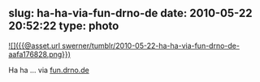 slug: ha-ha-via-fun-drno-de
date: 2010-05-22 20:52:22
type: photo
---

[![]({{@asset.url swerner/tumblr/2010-05-22-ha-ha-via-fun-drno-de-aafa176828.png}})](http://fun.drno.de/pics/4AFTe.png)

Ha ha … via [fun.drno.de](http://fun.drno.de/pics/4AFTe.png)

